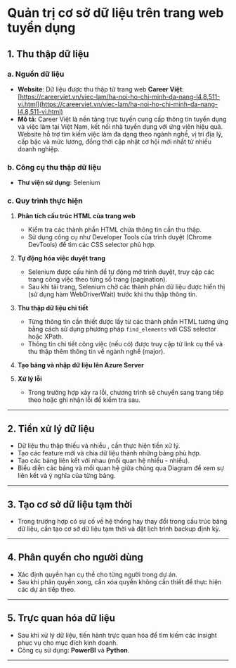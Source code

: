 # Quản trị cơ sở dữ liệu trên trang web tuyển dụng

## 1. Thu thập dữ liệu

### a. Nguồn dữ liệu
- **Website**: Dữ liệu được thu thập từ trang web **Career Việt**: [https://careerviet.vn/viec-lam/ha-noi-ho-chi-minh-da-nang-l4,8,511-vi.html](https://careerviet.vn/viec-lam/ha-noi-ho-chi-minh-da-nang-l4,8,511-vi.html)
- **Mô tả**: Career Việt là nền tảng trực tuyến cung cấp thông tin tuyển dụng và việc làm tại Việt Nam, kết nối nhà tuyển dụng với ứng viên hiệu quả. Website hỗ trợ tìm kiếm việc làm đa dạng theo ngành nghề, vị trí địa lý, cấp bậc và mức lương, đồng thời cập nhật cơ hội mới nhất từ nhiều doanh nghiệp.

### b. Công cụ thu thập dữ liệu
- **Thư viện sử dụng**: Selenium

### c. Quy trình thực hiện
1. **Phân tích cấu trúc HTML của trang web**
   - Kiểm tra các thành phần HTML chứa thông tin cần thu thập.
   - Sử dụng công cụ như Developer Tools của trình duyệt (Chrome DevTools) để tìm các CSS selector phù hợp.
   
2. **Tự động hóa việc duyệt trang**
   - Selenium được cấu hình để tự động mở trình duyệt, truy cập các trang công việc theo từng số trang (pagination).
   - Sau khi tải trang, Selenium chờ các thành phần dữ liệu được hiển thị (sử dụng hàm WebDriverWait) trước khi thu thập thông tin.

3. **Thu thập dữ liệu chi tiết**
   - Từng thông tin cần thiết được lấy từ các thành phần HTML tương ứng bằng cách sử dụng phương pháp `find_elements` với CSS selector hoặc XPath.
   - Thông tin chi tiết công việc (nếu có) được truy cập từ link cụ thể và thu thập thêm thông tin về ngành nghề (major).
   
4. **Tạo bảng và nhập dữ liệu lên Azure Server**
   
5. **Xử lý lỗi**
   - Trong trường hợp xảy ra lỗi, chương trình sẽ chuyển sang trang tiếp theo hoặc ghi nhận lỗi để kiểm tra sau.

---

## 2. Tiền xử lý dữ liệu
- Dữ liệu thu thập thiếu và nhiễu , cần thực hiện tiền xử lý.
- Tạo các feature mới và chia dữ liệu thành những bảng phù hợp.
- Tạo các bảng liên kết với nhau (mối quan hệ nhiều - nhiều).
- Biểu diễn các bảng và mối quan hệ giữa chúng qua Diagram để xem sự liên kết và ý nghĩa của từng bảng.

---

## 3. Tạo cơ sở dữ liệu tạm thời
- Trong trường hợp có sự cố về hệ thống hay thay đổi trong cấu trúc bảng dữ liệu, cần tạo cơ sở dữ liệu tạm thời và đặt lịch trình backup định kỳ.

---

## 4. Phân quyền cho người dùng
- Xác định quyền hạn cụ thể cho từng người trong dự án.
- Sau khi phân quyền xong, cần xóa quyền không cần thiết để thực hiện các dự án tiếp theo.

---

## 5. Trực quan hóa dữ liệu
- Sau khi xử lý dữ liệu, tiến hành trực quan hóa để tìm kiếm các insight phục vụ cho mục đích kinh doanh.
- Công cụ sử dụng: **PowerBI** và **Python**.

---
